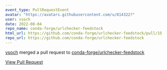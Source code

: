 ```yaml
---
event_type: PullRequestEvent
avatar: "https://avatars.githubusercontent.com/u/814322?"
user: vsoch
date: 2022-08-04
repo_name: conda-forge/urlchecker-feedstock
html_url: https://github.com/conda-forge/urlchecker-feedstock/pull/15
repo_url: https://github.com/conda-forge/urlchecker-feedstock
---
```


<a href='https://github.com/vsoch' target='_blank'>vsoch</a> merged a pull request to <a href='https://github.com/conda-forge/urlchecker-feedstock' target='_blank'>conda-forge/urlchecker-feedstock</a>

<a href='https://github.com/conda-forge/urlchecker-feedstock/pull/15' target='_blank'>View Pull Request</a>
